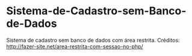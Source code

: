 # Sistema-de-Cadastro-sem-Banco-de-Dados
Sistema de cadastro sem banco de dados com área restrita.
Créditos: http://fazer-site.net/area-restrita-com-sessao-no-php/
